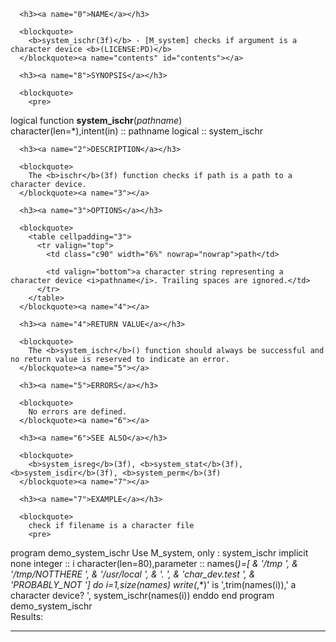 <?
<body?>
<!DOCTYPE html PUBLIC "-//W3C//DTD XHTML 1.0 Transitional//EN"
    "http://www.w3.org/TR/xhtml1/DTD/xhtml1-transitional.dtd">

<html xmlns="http://www.w3.org/1999/xhtml">
<head>
  <meta name="generator" content="HTML Tidy for Cygwin (vers 25 March 2009), see www.w3.org" />

  <title></title>
</head>

<body>
  <div id="Container">
    <div id="Content">
      <div class="c89"></div><a name="0"></a>

      <h3><a name="0">NAME</a></h3>

      <blockquote>
        <b>system_ischr(3f)</b> - [M_system] checks if argument is a character device <b>(LICENSE:PD)</b>
      </blockquote><a name="contents" id="contents"></a>

      <h3><a name="8">SYNOPSIS</a></h3>

      <blockquote>
        <pre>
logical function <b>system_ischr</b>(<i>pathname</i>)
<br />   character(len=*),intent(in) :: pathname
   logical                     :: system_ischr
<br />
</pre>
      </blockquote><a name="2"></a>

      <h3><a name="2">DESCRIPTION</a></h3>

      <blockquote>
        The <b>ischr</b>(3f) function checks if path is a path to a character device.
      </blockquote><a name="3"></a>

      <h3><a name="3">OPTIONS</a></h3>

      <blockquote>
        <table cellpadding="3">
          <tr valign="top">
            <td class="c90" width="6%" nowrap="nowrap">path</td>

            <td valign="bottom">a character string representing a character device <i>pathname</i>. Trailing spaces are ignored.</td>
          </tr>
        </table>
      </blockquote><a name="4"></a>

      <h3><a name="4">RETURN VALUE</a></h3>

      <blockquote>
        The <b>system_ischr</b>() function should always be successful and no return value is reserved to indicate an error.
      </blockquote><a name="5"></a>

      <h3><a name="5">ERRORS</a></h3>

      <blockquote>
        No errors are defined.
      </blockquote><a name="6"></a>

      <h3><a name="6">SEE ALSO</a></h3>

      <blockquote>
        <b>system_isreg</b>(3f), <b>system_stat</b>(3f), <b>system_isdir</b>(3f), <b>system_perm</b>(3f)
      </blockquote><a name="7"></a>

      <h3><a name="7">EXAMPLE</a></h3>

      <blockquote>
        check if filename is a character file
        <pre>
   program demo_system_ischr
   Use M_system, only : system_ischr
   implicit none
   integer                     :: i
   character(len=80),parameter :: names(*)=[ &amp;
   '/tmp            ', &amp;
   '/tmp/NOTTHERE   ', &amp;
   '/usr/local      ', &amp;
   '.               ', &amp;
   'char_dev.test   ', &amp;
   'PROBABLY_NOT    ']
   do i=1,size(names)
      write(*,*)' is ',trim(names(i)),' a character device? ', system_ischr(names(i))
   enddo
   end program demo_system_ischr
<br />
</pre>Results:
      </blockquote>
      <hr />
    </div>
  </div>
</body>
</html>
